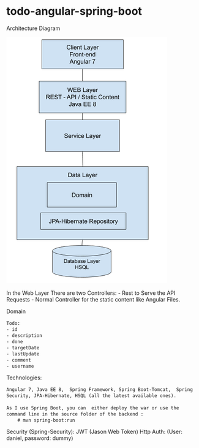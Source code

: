 # todo-angular-spring-boot

Architecture Diagram

![Test Image 1](Architecture.png)

In the Web Layer There are two Controllers:
    - Rest to Serve the API Requests
    - Normal Controller for the static content like Angular Files.


Domain 

	Todo:
    - id
    - description
    - done
    - targetDate
    - lastUpdate
    - comment
    - username


Technologies:

    Angular 7, Java EE 8,  Spring Framework, Spring Boot-Tomcat,  Spring Security, JPA-Hibernate, HSQL (all the latest available ones).

    As I use Spring Boot, you can  either deploy the war or use the command line in the source folder of the backend :
	    # mvn spring-boot:run

Security (Spring-Security):
    JWT (Jason Web Token) Http Auth: (User: daniel, password: dummy)
